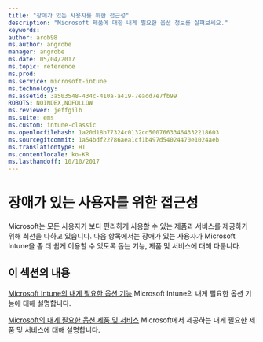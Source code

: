 ```yaml
---
title: "장애가 있는 사용자를 위한 접근성"
description: "Microsoft 제품에 대한 내게 필요한 옵션 정보를 살펴보세요."
keywords: 
author: arob98
ms.author: angrobe
manager: angrobe
ms.date: 05/04/2017
ms.topic: reference
ms.prod: 
ms.service: microsoft-intune
ms.technology: 
ms.assetid: 3a503548-434c-410a-a419-7eadd7e7fb99
ROBOTS: NOINDEX,NOFOLLOW
ms.reviewer: jeffgilb
ms.suite: ems
ms.custom: intune-classic
ms.openlocfilehash: 1a20d18b77324c0132cd50076633464332218603
ms.sourcegitcommit: 1a54bdf22786aea1cf1b497d54024470e1024aeb
ms.translationtype: HT
ms.contentlocale: ko-KR
ms.lasthandoff: 10/10/2017
---
```

# <a name="accessibility-for-people-with-disabilities"></a>장애가 있는 사용자를 위한 접근성
Microsoft는 모든 사용자가 보다 편리하게 사용할 수 있는 제품과 서비스를 제공하기 위해 최선을 다하고 있습니다. 다음 항목에서는 장애가 있는 사용자가 Microsoft Intune을 좀 더 쉽게 이용할 수 있도록 돕는 기능, 제품 및 서비스에 대해 다룹니다.

## <a name="in-this-section"></a>이 섹션의 내용
[Microsoft Intune의 내게 필요한 옵션 기능](accessibility-features-of-microsoft-intune.md) Microsoft Intune의 내게 필요한 옵션 기능에 대해 설명합니다.

[Microsoft의 내게 필요한 옵션 제품 및 서비스](accessibility-products-and-services-from-microsoft.md) Microsoft에서 제공하는 내게 필요한 제품 및 서비스에 대해 설명합니다.
